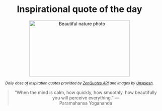 
<div align="center">

# Inspirational quote of the day

<img src="./data/photo.jpeg" alt="Beautiful nature photo" width="320" height="180">

<sub><i>Daily dose of inspiration quotes provided by [ZenQuotes API](https://zenquotes.io/) and images by [Unsplash](https://unsplash.com/).</i></sub>


<blockquote>&ldquo;When the mind is calm, how quickly, how smoothly, how beautifully you will perceive everything.&rdquo; &mdash; <footer>Paramahansa Yogananda</footer></blockquote>

</div>
